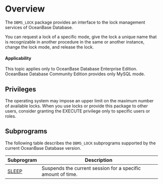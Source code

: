 Overview
=================================
The `DBMS_LOCK` package provides an interface to the lock management services of OceanBase Database.

You can request a lock of a specific mode, give the lock a unique name that is recognizable in another procedure in the same or another instance, change the lock mode, and release the lock.

<main id="notice" >
    <h4>Applicability</h4>
    <p>This topic applies only to OceanBase Database Enterprise Edition. OceanBase Database Community Edition provides only MySQL mode. </p>
  </main>

Privileges
-----------------------

The operating system may impose an upper limit on the maximum number of available locks. When you use locks or provide this package to other users, consider granting the EXECUTE privilege only to specific users or roles.

Subprograms
------------------------

The following table describes the `DBMS_LOCK` subprograms supported by the current OceanBase Database version.


| **Subprogram**             | **Description**                                             |
|----------------------------|-------------------------------------------------------------|
| [SLEEP](2.sleep-oracle.md) | Suspends the current session for a specific amount of time. |



